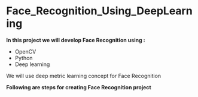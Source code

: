 # Face_Recognition_Using_DeepLearning
<b>In this project we will develop Face Recognition using :</b><br>
- OpenCV
- Python
- Deep learning
<p>We will use deep metric learning concept for Face Recognition</p>
<b>Following are steps for creating Face Recognition project</b>
